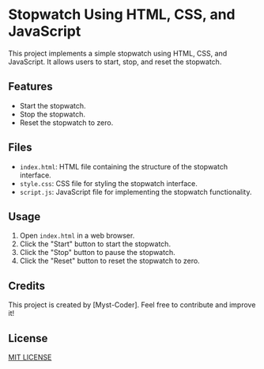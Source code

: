 # Stopwatch Using HTML, CSS, and JavaScript

This project implements a simple stopwatch using HTML, CSS, and JavaScript. It allows users to start, stop, and reset the stopwatch.

## Features

- Start the stopwatch.
- Stop the stopwatch.
- Reset the stopwatch to zero.

## Files

- `index.html`: HTML file containing the structure of the stopwatch interface.
- `style.css`: CSS file for styling the stopwatch interface.
- `script.js`: JavaScript file for implementing the stopwatch functionality.

## Usage

1. Open `index.html` in a web browser.
2. Click the "Start" button to start the stopwatch.
3. Click the "Stop" button to pause the stopwatch.
4. Click the "Reset" button to reset the stopwatch to zero.


## Credits

This project is created by [Myst-Coder]. Feel free to contribute and improve it!

## License

[MIT LICENSE][def]

[def]: "https://www.mit.edu/~amini/LICENSE.md"
